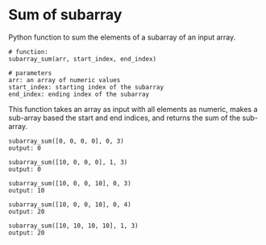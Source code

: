 # Sum of subarray

Python function to sum the elements of a subarray of an input array.

```
# function:
subarray_sum(arr, start_index, end_index)

# parameters
arr: an array of numeric values
start_index: starting index of the subarray
end_index: ending index of the subarray
```

This function takes an array as input with all elements as numeric, makes a sub-array based the start and end indices, and returns the sum of the sub-array.

```
subarray_sum([0, 0, 0, 0], 0, 3)
output: 0

subarray_sum([10, 0, 0, 0], 1, 3)
output: 0

subarray_sum([10, 0, 0, 10], 0, 3)
output: 10

subarray_sum([10, 0, 0, 10], 0, 4)
output: 20

subarray_sum([10, 10, 10, 10], 1, 3)
output: 20
```
